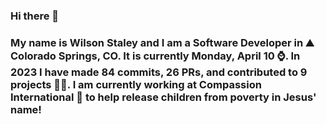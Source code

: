 ### Hi there 👋

### My name is Wilson Staley and I am a Software Developer in ⛰ Colorado Springs, CO.  It is currently Monday, April 10 ⌚. In 2023 I have made 84 commits, 26 PRs, and contributed to 9 projects 👨‍💻. I am currently working at Compassion International 🏢 to help release children from poverty in Jesus' name!